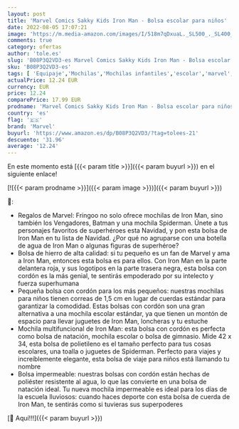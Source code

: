 ```yaml
---
layout: post
title: 'Marvel Comics Sakky Kids Iron Man - Bolsa escolar para niños'
date: 2022-08-05 17:07:21
image: 'https://m.media-amazon.com/images/I/518m7qDxuaL._SL500_._SL400_.jpg'
comments: true
category: ofertas
author: 'tole.es'
slug: 'B08P3Q2VD3-es Marvel Comics Sakky Kids Iron Man - Bolsa escolar para niños'
sku: 'B08P3Q2VD3-es'
tags: [ 'Equipaje','Mochilas','Mochilas infantiles','escolar','marvel','🇪🇸', ]
actualPrice: 12.24 EUR
currency: EUR
price: 12.24
comparePrice: 17.99 EUR
prodname: 'Marvel Comics Sakky Kids Iron Man - Bolsa escolar para niños'
country: 'es'
flag: '🇪🇸'
brand: 'Marvel'
buyurl: 'https://www.amazon.es/dp/B08P3Q2VD3/?tag=tolees-21'
descuento: '31.96'
average: '12.24'
---
```


En este momento está [{{< param title >}}]({{< param buyurl >}}) en el siguiente enlace!

[![{{< param prodname >}}]({{< param image >}})]({{< param buyurl >}})

🔎:

- Regalos de Marvel: Fringoo no solo ofrece mochilas de Iron Man, sino también los Vengadores, Batman y una mochila Spiderman. Únete a tus personajes favoritos de superhéroes esta Navidad, y pon esta bolsa de Iron Man en tu lista de Navidad. ¿Por qué no agruparse con una botella de agua de Iron Man o algunas figuras de superhéroe?
- Bolsa de hierro de alta calidad: si tu pequeño es un fan de Marvel y ama a Iron Man, entonces esta bolsa es para ellos. Con Iron Man en la parte delantera roja, y sus logotipos en la parte trasera negra, esta bolsa con cordón es la más genial, te sentirás empoderado por su intelecto y fuerza superhumana
- Pequeña bolsa con cordón para los más pequeños: nuestras mochilas para niños tienen correas de 1,5 cm en lugar de cuerdas estándar para garantizar la comodidad. Estas bolsas con cordón son una gran alternativa a una mochila escolar estándar, ya que tienen un montón de espacio para llevar juguetes de Iron Man, loncheras y tu estuche
- Mochila multifuncional de Iron Man: esta bolsa con cordón es perfecta como bolsa de natación, mochila escolar o bolsa de gimnasio. Mide 42 x 34, esta bolsa de polietileno es el tamaño perfecto para tus cosas escolares, una toalla o juguetes de Spiderman. Perfecto para viajes y increíblemente elegante, esta bolsa de viaje para niños está llamando tu nombre
- Bolsa impermeable: nuestras bolsas con cordón están hechas de poliéster resistente al agua, lo que las convierte en una bolsa de natación ideal. Tu nueva mochila impermeable es ideal para los días de la escuela lluviosos: cuando haces deporte con esta bolsa de cuerda de Iron Man, te sentirás como si tuvieras sus superpoderes

[🛒 Aquí!!!]({{< param buyurl >}})
